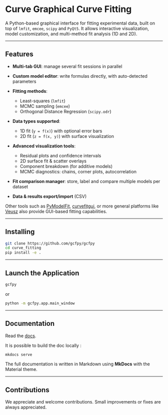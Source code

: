 # Curve Graphical Curve Fitting

A Python-based graphical interface for fitting experimental data, built on top of `lmfit`, `emcee`, `scipy` and `PyQt5`. It allows interactive visualization, model customization, and multi-method fit analysis (1D and 2D).

---

## Features

* **Multi-tab GUI**: manage several fit sessions in parallel
* **Custom model editor**: write formulas directly, with auto-detected parameters
* **Fitting methods**:

  * Least-squares (`lmfit`)
  * MCMC sampling (`emcee`)
  * Orthogonal Distance Regression (`scipy.odr`)
* **Data types supported**:

  * 1D fit (`y = f(x)`) with optional error bars
  * 2D fit (`z = f(x, y)`) with surface visualization
* **Advanced visualization tools**:

  * Residual plots and confidence intervals
  * 2D surface fit & scatter overlays
  * Component breakdown (for additive models)
  * MCMC diagnostics: chains, corner plots, autocorrelation
* **Fit comparison manager**: store, label and compare multiple models per dataset
* **Data & results export/import** (CSV)

Other tools such as [PyModelFit](https://pythonhosted.org/PyModelFit/gui.html), [curvefitgui](https://pypi.org/project/curvefitgui/), or more general platforms like [Veusz](https://veusz.github.io/) also provide GUI-based fitting capabilities.

---

## Installing

```bash
git clone https://github.com/gcfpy/gcfpy
cd curve_fitting
pip install -e .
```

---

## Launch the Application

```bash
gcfpy
```
or
```bash
python -m gcfpy.app.main_window
```
---

## Documentation

Read the [docs](https://gcfpy.github.io/gcfpy/).

It is possible to build the doc locally :
```bash
mkdocs serve
```
The full documentation is written in Markdown using **MkDocs** with the Material theme.

---
## Contributions

We appreciate and welcome contributions. Small improvements or fixes are always appreciated.